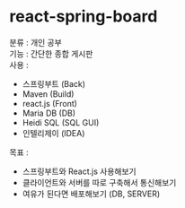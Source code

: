 # react-spring-board
분류 : 개인 공부  
기능 : 간단한 종합 게시판  
사용 : 
- 스프링부트 (Back)
- Maven (Build)
- react.js (Front)
- Maria DB (DB)
- Heidi SQL (SQL GUI)
- 인텔리제이 (IDEA)

목표 :
- 스프링부트와 React.js 사용해보기
- 클라이언트와 서버를 따로 구축해서 통신해보기
- 여유가 된다면 배포해보기 (DB, SERVER)
